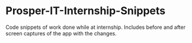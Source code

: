 # Prosper-IT-Internship-Snippets

Code snippets of work done while at internship. Includes before and after screen captures of the app with the changes.
